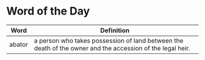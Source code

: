 # Word of the Day

|Word|Definition|
|---|---|
|abator|a person who takes possession of land between the death of the owner and the accession of the legal heir.|